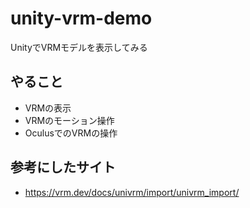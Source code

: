 # unity-vrm-demo

UnityでVRMモデルを表示してみる

## やること
- VRMの表示
- VRMのモーション操作
- OculusでのVRMの操作

## 参考にしたサイト
- https://vrm.dev/docs/univrm/import/univrm_import/